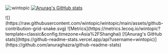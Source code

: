 <p><img src="https://count.getloli.com/get/@wintopic?theme=gelbooru" alt=":wintopic">
<a href="https://github.com/anuraghazra/github-readme-stats"><img src="https://github-readme-stats.vercel.app/api?username=anuraghazra" alt="Anurag&#39;s GitHub stats"></a></p>
![](https://raw.githubusercontent.com/wintopic/wintopic/main/assets/github-contribution-grid-snake.svg)
![Metrics](https://metrics.lecoq.io/wintopic?template=classic&config.timezone=Asia%2FShanghai)
[![Anurag's GitHub stats](https://github-readme-stats.vercel.app/api?username=wintopic)](https://github.com/anuraghazra/github-readme-stats)
